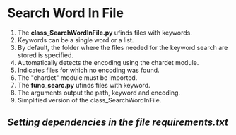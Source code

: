 # **Search Word In File**

1. The **class_SearchWordInFile.py** ufinds files with keywords.
2. Keywords can be a single word or a list.
3. By default, the folder where the files needed for the keyword search are stored is specified.
4. Automatically detects the encoding using the chardet module. 
5. Indicates files for which no encoding was found.
6. The "chardet" module must be imported.
7. The **func_searc.py** ufinds files with keyword.
8. The arguments output the path, keyword and encoding.
9. Simplified version of the class_SearchWordInFile.

## *Setting dependencies in the file requirements.txt*
